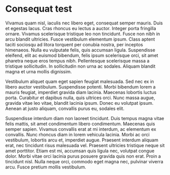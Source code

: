 # Consequat test

Vivamus quam nisl, iaculis nec libero eget, consequat semper mauris. Duis et egestas lacus. Cras rhoncus eu lectus a auctor. Integer porta fringilla ornare. Vivamus scelerisque tristique leo non tincidunt. Fusce non nibh in arcu blandit ultricies. Fusce vestibulum elementum ipsum. Class aptent taciti sociosqu ad litora torquent per conubia nostra, per inceptos himenaeos. Nulla eu vulputate felis, quis accumsan ligula. Suspendisse eleifend, elit ac euismod bibendum, felis ipsum scelerisque orci, sit amet pharetra neque eros tempus nibh. Pellentesque scelerisque massa a tristique sollicitudin. In sollicitudin non urna ac sodales. Aliquam blandit magna et urna mollis dignissim.

Vestibulum aliquet quam eget sapien feugiat malesuada. Sed nec ex in libero auctor vestibulum. Suspendisse potenti. Morbi bibendum lorem a mauris feugiat, imperdiet gravida diam lacinia. Maecenas lobortis luctus porta. Curabitur et dapibus nulla, quis ultrices orci. Nunc massa augue, gravida vitae leo vitae, blandit lacinia ipsum. Donec eu volutpat ipsum. Aenean at justo aliquam, convallis purus eu, sodales elit.

Suspendisse interdum diam non laoreet tincidunt. Duis tempus magna vitae felis mattis, sit amet condimentum libero condimentum. Maecenas quis semper sapien. Vivamus convallis erat at mi interdum, ac elementum ex convallis. Nunc rhoncus diam in lorem vehicula lacinia. Morbi ac orci vestibulum, lobortis arcu et, imperdiet augue. Praesent interdum aliquam erat, nec tincidunt risus malesuada vel. Praesent ultricies tristique neque sit amet porttitor. Etiam est mi, accumsan quis ligula nec, volutpat congue dolor. Morbi vitae orci lacinia purus posuere gravida quis non erat. Proin a tincidunt nisl. Nulla neque orci, commodo eget magna nec, pulvinar viverra arcu. Fusce pretium mollis vestibulum.
